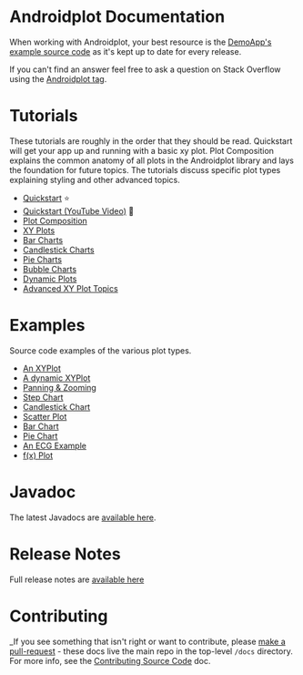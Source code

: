 # Androidplot Documentation

When working with Androidplot, your best resource
is the [DemoApp's example source code](../demoapp) as it's kept up to date for every release.  

If you can't find an answer feel free to ask a question on Stack Overflow using the 
[Androidplot tag](http://stackoverflow.com/questions/tagged/androidplot).

# Tutorials
These tutorials are roughly in the order that they should be read.  Quickstart will get your app 
up and running with a basic xy plot.  Plot Composition explains the common anatomy of all plots
in the Androidplot library and lays the foundation for future topics.  The tutorials discuss 
specific plot types explaining styling and other advanced topics.

* [Quickstart](quickstart.md) :star:
* [Quickstart (YouTube Video)](https://www.youtube.com/watch?v=wEFkzQY_wWI) :movie_camera:
* [Plot Composition](plot_composition.md)
* [XY Plots](xyplot.md)
* [Bar Charts](barchart.md)
* [Candlestick Charts](candlestick.md)
* [Pie Charts](piechart.md)
* [Bubble Charts](bubblechart.md)
* [Dynamic Plots](dynamicdata.md)
* [Advanced XY Plot Topics](advanced_xy_plot.md)

# Examples
Source code examples of the various plot types.

* [An XYPlot](../demoapp/src/main/java/com/androidplot/demos/SimpleXYPlotActivity.java)
* [A dynamic XYPlot](../demoapp/src/main/java/com/androidplot/demos/DynamicXYPlotActivity.java)
* [Panning & Zooming](../demoapp/src/main/java/com/androidplot/demos/TouchZoomExampleActivity.java)
* [Step Chart](../demoapp/src/main/java/com/androidplot/demos/StepChartExampleActivity.java)
* [Candlestick Chart](../demoapp/src/main/java/com/androidplot/demos/CandlestickChartActivity.java)
* [Scatter Plot](../demoapp/src/main/java/com/androidplot/demos/ScatterPlotActivity.java)
* [Bar Chart](../demoapp/src/main/java/com/androidplot/demos/BarPlotExampleActivity.java)
* [Pie Chart](../demoapp/src/main/java/com/androidplot/demos/SimplePieChartActivity.java)
* [An ECG Example](../demoapp/src/main/java/com/androidplot/demos/ECGExample.java)
* [f(x) Plot](../demoapp/src/main/java/com/androidplot/demos/FXPlotExampleActivity.java)

# Javadoc
The latest Javadocs are [available here](https://circleci.com/api/v1/project/halfhp/androidplot/latest/artifacts/0/$CIRCLE_ARTIFACTS/javadoc/index.html).

# Release Notes
Full release notes are [available here](release_notes.md)

# Contributing
_If you see something that isn't right or want to contribute, please [make a pull-request](https://help.github.com/articles/creating-a-pull-request/) - these docs 
live the main repo in the top-level `/docs` directory.  For more info, see the [Contributing Source Code](docs/contributing.md) doc.